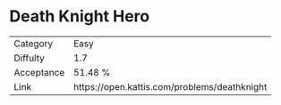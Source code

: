 # Death Knight Hero

<table>
    <tr>
        <td>Category</td>
        <td>Easy</td>
    </tr>
    <tr>
        <td>Diffulty</td>
        <td>1.7</td>
    </tr>
    <tr>
        <td>Acceptance</td>
        <td>51.48 %</td>
    </tr>
    <tr>
        <td>Link</td>
        <td>https://open.kattis.com/problems/deathknight</td>
    </tr>
</table>